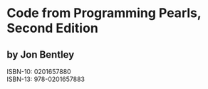 # Code from Programming Pearls, Second Edition
## by Jon Bentley

ISBN-10: 0201657880  
ISBN-13: 978-0201657883
